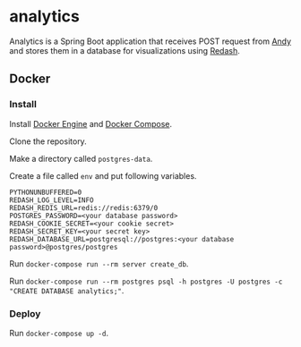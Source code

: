 # analytics

Analytics is a Spring Boot application that receives POST request from [Andy](https://github.com/cse1110/andy) and stores them in a database for visualizations using [Redash](https://redash.io).

## Docker

### Install

Install [Docker Engine](https://docs.docker.com/engine/install/) and [Docker Compose](https://docs.docker.com/composeinstall/).

Clone the repository.

Make a directory called `postgres-data`.

Create a file called `env` and put following variables.

```
PYTHONUNBUFFERED=0
REDASH_LOG_LEVEL=INFO
REDASH_REDIS_URL=redis://redis:6379/0
POSTGRES_PASSWORD=<your database password>
REDASH_COOKIE_SECRET=<your cookie secret>
REDASH_SECRET_KEY=<your secret key>
REDASH_DATABASE_URL=postgresql://postgres:<your database password>@postgres/postgres
```

Run `docker-compose run --rm server create_db`.

Run `docker-compose run --rm postgres psql -h postgres -U postgres -c "CREATE DATABASE analytics;"`.

### Deploy

Run `docker-compose up -d`.

